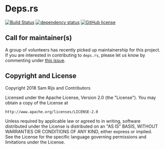 # Deps.rs

[![Build Status](https://travis-ci.org/deps-rs/deps.rs.svg?branch=master)](https://travis-ci.org/deps-rs/deps.rs)
[![dependency status](https://deps.rs/repo/github/deps-rs/deps.rs/status.svg)](https://deps.rs/repo/github/deps-rs/deps.rs)
[![GitHub license](https://img.shields.io/github/license/deps-rs/deps.rs.svg)](https://github.com/deps-rs/deps.rs/blob/master/LICENSE)

## Call for maintainer(s)

A group of volunteers has recently picked up maintainership for this project. If you are interested in contributing to `deps.rs`, please let us know by commenting under [this issue](https://github.com/deps-rs/deps.rs/issues/40).

## Copyright and License

Copyright 2018 Sam Rijs and Contributors

Licensed under the Apache License, Version 2.0 (the "License").
You may obtain a copy of the License at

    http://www.apache.org/licenses/LICENSE-2.0

Unless required by applicable law or agreed to in writing, software
distributed under the License is distributed on an "AS IS" BASIS,
WITHOUT WARRANTIES OR CONDITIONS OF ANY KIND, either express or implied.
See the License for the specific language governing permissions and
limitations under the License.
